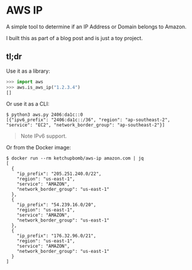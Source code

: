 # AWS IP

A simple tool to determine if an IP Address or Domain belongs to Amazon.

I built this as part of a blog post and is just a toy project.

## tl;dr

Use it as a library:

```python
>>> import aws
>>> aws.is_aws_ip("1.2.3.4")
[]
```

Or use it as a CLI:

```shell
$ python3 aws.py 2406:da1c::0
[{"ipv6_prefix": "2406:da1c::/36", "region": "ap-southeast-2", "service": "EC2", "network_border_group": "ap-southeast-2"}]
```

> Note IPv6 support.

Or from the Docker image:

```shell
$ docker run --rm ketchupbomb/aws-ip amazon.com | jq
[
  {
    "ip_prefix": "205.251.240.0/22",
    "region": "us-east-1",
    "service": "AMAZON",
    "network_border_group": "us-east-1"
  },
  {
    "ip_prefix": "54.239.16.0/20",
    "region": "us-east-1",
    "service": "AMAZON",
    "network_border_group": "us-east-1"
  },
  {
    "ip_prefix": "176.32.96.0/21",
    "region": "us-east-1",
    "service": "AMAZON",
    "network_border_group": "us-east-1"
  }
]
```
